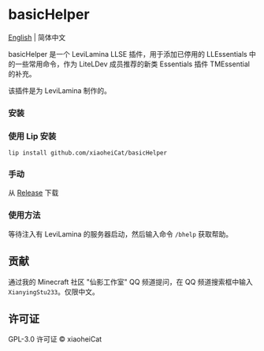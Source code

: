 # basicHelper

[English](https://github.com/xiaoheiCat/basicHelper/blob/main/README.md) | 简体中文

basicHelper 是一个 LeviLamina LLSE 插件，用于添加已停用的 LLEssentials 中的一些常用命令，作为 LiteLDev 成员推荐的新类 Essentials 插件 TMEssential 的补充。

该插件是为 LeviLamina 制作的。

### 安装

### 使用 Lip 安装

```shell
lip install github.com/xiaoheiCat/basicHelper
```

### 手动

从 [Release](https://github.com/xiaoheiCat/basicHelper/releases) 下载

### 使用方法

等待注入有 LeviLamina 的服务器启动，然后输入命令 `/bhelp` 获取帮助。

## 贡献

通过我的 Minecraft 社区 "仙影工作室" QQ 频道提问，在 QQ 频道搜索框中输入 `XianyingStu233`。仅限中文。

## 许可证

GPL-3.0 许可证 © xiaoheiCat
